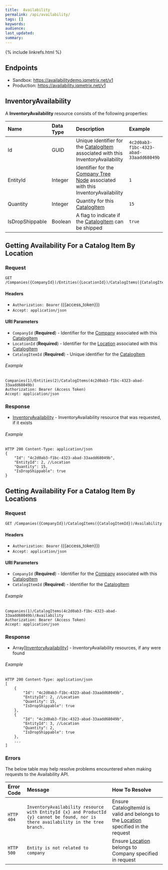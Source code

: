```yaml
---
title:  Availability
permalink: /api/availability/
tags: []
keywords: 
audience: 
last_updated: 
summary: 
---
```


{% include linkrefs.html %}

## Endpoints

* Sandbox: https://availabilitydemo.iqmetrix.net/v1
* Production: https://availability.iqmetrix.net/v1

## InventoryAvailability

A **InventoryAvailability** resource consists of the following properties:

| Name | Data Type | Description | Example |
|:-----|:----------|:------------|:--------|
| Id | GUID | Unique identifier for the [CatalogItem](/api/catalog/#CatalogItem) associated with this InventoryAvailability | `4c2d0ab3-f1bc-4323-abad-33aadd68049b` |
| EntityId | Integer | Identifier for the [Company Tree Node](/api/company-tree/) associated with this InventoryAvailability | `1` |
| Quantity | Integer | Quantity for this [CatalogItem](/api/catalog/#CatalogItem) | `15` |
| IsDropShippable | Boolean | A flag to indicate if the [CatalogItem](/api/catalog/#CatalogItem) can be shipped | `true` |

## Getting Availability For a Catalog Item By Location

### Request

    GET /Companies({CompanyId})/Entities({LocationId})/CatalogItems({CatalogItemId})
    
#### Headers

* `Authorization: Bearer` ({{access_token}})
* `Accept: application/json`

#### URI Parameters

* `CompanyId` (**Required**) - Identifier for the [Company](/api/entity-store) associated with this [CatalogItem](/api/catalog/#CatalogItem)
* `LocationId` (**Required**) - Identifier for the [Location](/api/company-tree/#Location) associated with this [CatalogItem](/api/catalog/#CatalogItem)
* `CatalogItemId` (**Required**) - Unique identifier for the [CatalogItem](/api/catalog/#CatalogItem)

###### Example

    Companies(1)/Entities(2)/CatalogItems(4c2d0ab3-f1bc-4323-abad-33aadd68049b)
    Authorization: Bearer (Access Token)
    Accept: application/json

### Response

* [InventoryAvailability](#InventoryAvailability) - InventoryAvailability resource that was requested, if it exists

###### Example

    HTTP 200 Content-Type: application/json
    {
        "Id": "4c2d0ab3-f1bc-4323-abad-33aadd68049b",
        "EntityId": 2, //Location
        "Quantity": 15,
        "IsDropShippable": true
    }

## Getting Availability For a Catalog Item By Locations

### Request

    GET /Companies({CompanyId})/CatalogItems({CatalogItemId})/Availability
    
#### Headers

* `Authorization: Bearer` ({{access_token}})
* `Accept: application/json`

#### URI Parameters

* `CompanyId` (**Required**) - Identifier for the [Company](/api/company-tree/#Company) associated with this [CatalogItem](/api/catalog/#CatalogItem)
* `CatalogItemId` (**Required**) - Identifier for the [CatalogItem](/api/catalog/#CatalogItem)

###### Example

    Companies(1)/CatalogItems(4c2d0ab3-f1bc-4323-abad-33aadd68049b)/Availability
    Authorization: Bearer (Access Token)
    Accept: application/json

### Response

* Array[[InventoryAvailability](#InventoryAvailability)] - InventoryAvailability resources, if any were found

###### Example

    HTTP 200 Content-Type: application/json
    [
        {
            "Id": "4c2d0ab3-f1bc-4323-abad-33aadd68049b",
            "EntityId": 2, //Location
            "Quantity": 15,
            "IsDropShippable": true
        },
        {
            "Id": "4c2d0ab3-f1bc-4323-abad-33aadd68049b",
            "EntityId": 3, //Location
            "Quantity": 2,
            "IsDropShippable": true
        },
        ...
    ]

### Errors

The below table may help resolve problems encountered when making requests to the Availability API.

| Error Code | Message | How To Resolve |
|:-----------|:--------|:---------------|
| `HTTP 404` | `InventoryAvailability resource with EntityId {x} and ProductId {y} cannot be found, nor is there availability in the tree branch.` | Ensure CatalogItemId is valid and belongs to the [Location](/api/company-tree) specified in the request |
| `HTTP 500` | `Entity is not related to company` | Ensure [Location](/api/company-tree/#Location) belongs to Company specified in request |